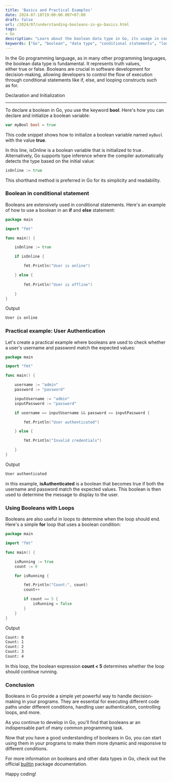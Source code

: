 ```yaml
---
title: 'Basics and Practical Examples'
date: 2024-07-18T19:00:00.007+07:00
draft: false
url: /2024/07/understanding-booleans-in-go-basics.html
tags: 
- Go
description: "Learn about the boolean data type in Go, its usage in conditional statements, loops, and practical examples."
keywords: ["Go", "boolean", "data type", "conditional statements", "loops", "examples"]
---
```


In the Go programming language, as in many other programming languages, the boolean data type is fundamental. It represents truth values, either true or false. Booleans are crucial in software development for decision-making, allowing developers to control the flow of execution through conditional statements like if, else, and looping constructs such as for.

Declaration and Initialization


------------------------------------------------------------------------------------------------------------------------------------------------------------------------------------------------------------------------------------------------------------------------------------------------------------------------------------------------------------------------------------------------------------

To declare a boolean in Go, you use the keyword **bool**. Here's how you can declare and initialize a boolean variable:

```go
var myBool bool = true

```

This code snippet shows how to initialize a boolean variable named `myBool` with the value **true**.

In this line, isOnline is a boolean variable that is initialized to true . Alternatively, Go supports type inference where the compiler automatically detects the type based on the initial value:

```go
isOnline := true

```

This shorthand method is preferred in Go for its simplicity and readability.

### Boolean in conditional statement

Booleans are extensively used in conditional statements. Here's an example of how to use a boolean in an **if** and **else** statement:

```go
package main

import "fmt"

func main() {

    isOnline := true

    if isOnline {

        fmt.Println("User is online")

    } else {
        
        fmt.Println("User is offline")

    }
}

```

Output

```bash
User is online

```

### Practical example: User Authentication

Let's create a practical example where booleans are used to check whether a user's username and password match the expected values:

```go
package main

import "fmt"

func main() {

    username := "admin"
    password := "password"

    inputUsername := "admin"
    inputPassword := "password"

    if username == inputUsername && password == inputPassword {

        fmt.Println("User authenticated")

    } else {

        fmt.Println("Invalid credentials")

    }
}

```

Output

```bash
User authenticated

```

in this example, **isAuthenticated** is a boolean that becomes true if both the username and password match the expected values. This boolean is then used to determine the message to display to the user.

### Using Booleans with Loops

Booleans are also useful in loops to determine when the loop should end. Here's a simple **for** loop that uses a boolean condition:

```go
package main

import "fmt"

func main() {

    isRunning := true
    count := 0

    for isRunning {

        fmt.Println("Count:", count)
        count++

        if count == 5 {
            isRunning = false
        }
    }
}

```

Output

```bash
Count: 0
Count: 1
Count: 2
Count: 3
Count: 4

```

In this loop, the boolean expression **count < 5** determines whether the loop should continue running.

### Conclusion

Booleans in Go provide a simple yet powerful way to handle decision-making in your programs. They are essential for executing different code paths under different conditions, handling user authentication, controlling loops, and more.

As you continue to develop in Go, you'll find that booleans ar an indispensable part of many common programming task.

Now that you have a good understanding of booleans in Go, you can start using them in your programs to make them more dynamic and responsive to different conditions.

For more information on booleans and other data types in Go, check out the official [builtin](https://golang.org/pkg/builtin/) package documentation.

Happy coding!